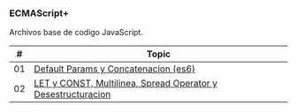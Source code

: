 ### ECMAScript+

Archivos base de codigo JavaScript.

| # | Topic |
| ------ | ------ |
| 01 | [Default Params y Concatenacion (es6)](https://github.com/AdrianLovo/Apuntes_ECMAScript-6-/blob/master/DefaultParamsYConcatenacion.js) |
| 02 | [LET y CONST, Multilinea, Spread Operator y Desestructuracion](https://github.com/AdrianLovo/Apuntes_ECMAScript-6-/blob/master/LetConst%2CMultilinea%2CSpreadOperatorYDestructuracion.js) |